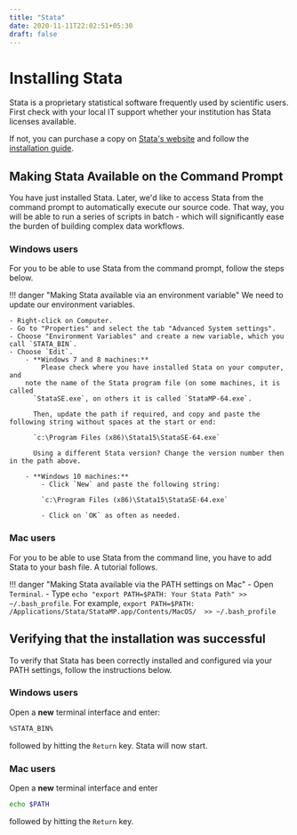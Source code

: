 ```yaml
---
title: "Stata"
date: 2020-11-11T22:02:51+05:30
draft: false
---
```

# Installing Stata

Stata is a proprietary statistical software frequently used by scientific users.
First check with your local IT support whether your institution has Stata licenses
available.

If not, you can purchase a copy on [Stata's website](https://www.stata.com/) and follow the [installation guide](https://www.stata.com/install-guide/).

## Making Stata Available on the Command Prompt

You have just installed Stata. Later, we'd like to access Stata from the
command prompt to automatically execute our source code. That way, you will
be able to run a series of scripts in batch - which will significantly ease the burden of
building complex data workflows.

### Windows users
For you to be able to use Stata from the command prompt, follow the steps below.

!!! danger "Making Stata available via an environment variable"
    We need to update our environment variables.

    - Right-click on Computer.
    - Go to "Properties" and select the tab "Advanced System settings".
    - Choose "Environment Variables" and create a new variable, which you call `STATA_BIN`.
    - Choose `Edit`.
    	- **Windows 7 and 8 machines:**
    		Please check where you have installed Stata on your computer, and
        note the name of the Stata program file (on some machines, it is called
          `StataSE.exe`, on others it is called `StataMP-64.exe`.

          Then, update the path if required, and copy and paste the following string without spaces at the start or end:

          `c:\Program Files (x86)\Stata15\StataSE-64.exe`

    	  Using a different Stata version? Change the version number then in the path above.

    	- **Windows 10 machines:**
    		- Click `New` and paste the following string:

            `c:\Program Files (x86)\Stata15\StataSE-64.exe`

    		- Click on `OK` as often as needed.

### Mac users

For you to be able to use Stata from the command line, you have to add Stata to your bash file. A tutorial follows.

!!! danger "Making Stata available via the PATH settings on Mac"
      - Open `Terminal`.
      - Type `echo "export PATH=$PATH: Your Stata Path" >> ~/.bash_profile`. For example,
  		`export PATH=$PATH: /Applications/Stata/StataMP.app/Contents/MacOS/  >> ~/.bash_profile`

<!--- Linux users not available yet
-->


## Verifying that the installation was successful

To verify that Stata has been correctly installed and configured via your PATH settings,
follow the instructions below.

### Windows users

Open a **new** terminal interface and enter:

```bash
%STATA_BIN%
```

followed by hitting the `Return` key. Stata will now start.

### Mac users

Open a **new** terminal interface and enter

```bash
echo $PATH
```

followed by hitting the `Return` key.
